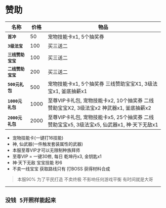 # 赞助
|名称|价格|物品|
|-|-|-|
|**`首冲`**|50|宠物技能卡x1, 5个抽奖券|
|**`3级法宝`**|100|买三送二|
|**`三线赞助宝宝`**|100|买三送二|
|**`二线赞助宝宝`**|200|买三送二|
|**`500元礼包`**|500|宠物技能卡x1, 5个抽奖券 三线赞助宝宝X1, 3级法宝x1, 釜底抽薪x1|
|**`1000元礼包`**|1000|至尊VIP卡礼包, 宠物技能卡x2, 10个抽奖券 二线赞助宝宝X2, 3级法宝x2 神武器x1, 釜底抽薪x2|
|**`2000元礼包`**|2000|至尊VIP卡礼包, 宠物技能卡x5, 25个抽奖券 二线赞助宝宝x5, 3级法宝x5, 仙武器x1, 神·天下无敌x1|
- 宠物技能卡(一键打16技能)
- 神, 仙武器(一件触发套装属性的武器)
- 本服至尊VIP才可以无限制种族拜师
- 至尊VIP = 一键30修, 每日 乾坤丹x3, 金钥匙x1
- 神·天下无敌 宝宝技能 秒6
- 不卖一线宝宝 获取路线只有 打BOSS 获得材料合成
> 本服90% 为了平民打造 不卖终极 不影响任何游戏平衡 有时间就是大哥
---
## `没钱 5开照样能起来`
